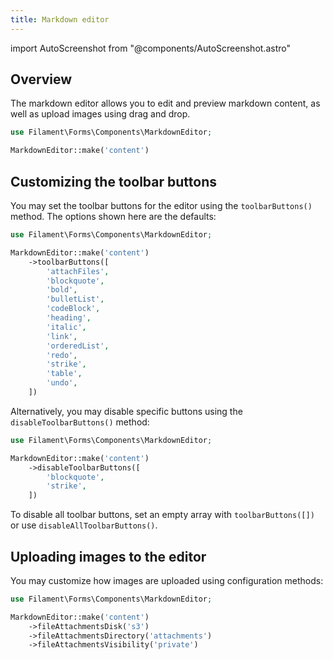 ```yaml
---
title: Markdown editor
---
```

import AutoScreenshot from "@components/AutoScreenshot.astro"

## Overview

The markdown editor allows you to edit and preview markdown content, as well as upload images using drag and drop.

```php
use Filament\Forms\Components\MarkdownEditor;

MarkdownEditor::make('content')
```

<AutoScreenshot name="forms/fields/markdown-editor/simple" alt="Markdown editor" version="3.x" />

## Customizing the toolbar buttons

You may set the toolbar buttons for the editor using the `toolbarButtons()` method. The options shown here are the defaults:

```php
use Filament\Forms\Components\MarkdownEditor;

MarkdownEditor::make('content')
    ->toolbarButtons([
        'attachFiles',
        'blockquote',
        'bold',
        'bulletList',
        'codeBlock',
        'heading',
        'italic',
        'link',
        'orderedList',
        'redo',
        'strike',
        'table',
        'undo',
    ])
```

Alternatively, you may disable specific buttons using the `disableToolbarButtons()` method:

```php
use Filament\Forms\Components\MarkdownEditor;

MarkdownEditor::make('content')
    ->disableToolbarButtons([
        'blockquote',
        'strike',
    ])
```

To disable all toolbar buttons, set an empty array with `toolbarButtons([])` or use `disableAllToolbarButtons()`.

## Uploading images to the editor

You may customize how images are uploaded using configuration methods:

```php
use Filament\Forms\Components\MarkdownEditor;

MarkdownEditor::make('content')
    ->fileAttachmentsDisk('s3')
    ->fileAttachmentsDirectory('attachments')
    ->fileAttachmentsVisibility('private')
```
